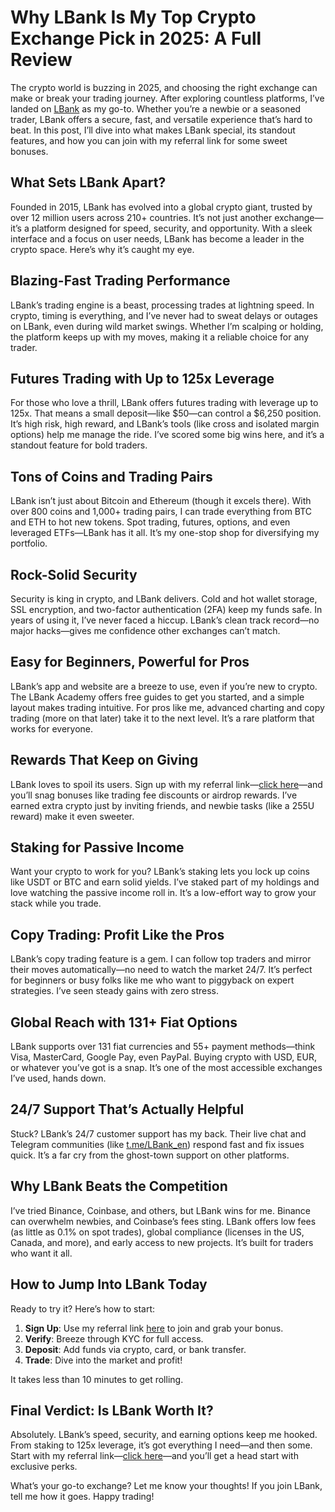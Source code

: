 # Why LBank Is My Top Crypto Exchange Pick in 2025: A Full Review

The crypto world is buzzing in 2025, and choosing the right exchange can make or break your trading journey. After exploring countless platforms, I’ve landed on [LBank](https://www.lbank.com/en-US/login/?icode=4MMDD) as my go-to. Whether you’re a newbie or a seasoned trader, LBank offers a secure, fast, and versatile experience that’s hard to beat. In this post, I’ll dive into what makes LBank special, its standout features, and how you can join with my referral link for some sweet bonuses.

## What Sets LBank Apart?

Founded in 2015, LBank has evolved into a global crypto giant, trusted by over 12 million users across 210+ countries. It’s not just another exchange—it’s a platform designed for speed, security, and opportunity. With a sleek interface and a focus on user needs, LBank has become a leader in the crypto space. Here’s why it’s caught my eye.

## Blazing-Fast Trading Performance

LBank’s trading engine is a beast, processing trades at lightning speed. In crypto, timing is everything, and I’ve never had to sweat delays or outages on LBank, even during wild market swings. Whether I’m scalping or holding, the platform keeps up with my moves, making it a reliable choice for any trader.

## Futures Trading with Up to 125x Leverage

For those who love a thrill, LBank offers futures trading with leverage up to 125x. That means a small deposit—like $50—can control a $6,250 position. It’s high risk, high reward, and LBank’s tools (like cross and isolated margin options) help me manage the ride. I’ve scored some big wins here, and it’s a standout feature for bold traders.

## Tons of Coins and Trading Pairs

LBank isn’t just about Bitcoin and Ethereum (though it excels there). With over 800 coins and 1,000+ trading pairs, I can trade everything from BTC and ETH to hot new tokens. Spot trading, futures, options, and even leveraged ETFs—LBank has it all. It’s my one-stop shop for diversifying my portfolio.

## Rock-Solid Security

Security is king in crypto, and LBank delivers. Cold and hot wallet storage, SSL encryption, and two-factor authentication (2FA) keep my funds safe. In years of using it, I’ve never faced a hiccup. LBank’s clean track record—no major hacks—gives me confidence other exchanges can’t match.

## Easy for Beginners, Powerful for Pros

LBank’s app and website are a breeze to use, even if you’re new to crypto. The LBank Academy offers free guides to get you started, and a simple layout makes trading intuitive. For pros like me, advanced charting and copy trading (more on that later) take it to the next level. It’s a rare platform that works for everyone.

## Rewards That Keep on Giving

LBank loves to spoil its users. Sign up with my referral link—[click here](https://www.lbank.com/en-US/login/?icode=4MMDD)—and you’ll snag bonuses like trading fee discounts or airdrop rewards. I’ve earned extra crypto just by inviting friends, and newbie tasks (like a 255U reward) make it even sweeter.

## Staking for Passive Income

Want your crypto to work for you? LBank’s staking lets you lock up coins like USDT or BTC and earn solid yields. I’ve staked part of my holdings and love watching the passive income roll in. It’s a low-effort way to grow your stack while you trade.

## Copy Trading: Profit Like the Pros

LBank’s copy trading feature is a gem. I can follow top traders and mirror their moves automatically—no need to watch the market 24/7. It’s perfect for beginners or busy folks like me who want to piggyback on expert strategies. I’ve seen steady gains with zero stress.

## Global Reach with 131+ Fiat Options

LBank supports over 131 fiat currencies and 55+ payment methods—think Visa, MasterCard, Google Pay, even PayPal. Buying crypto with USD, EUR, or whatever you’ve got is a snap. It’s one of the most accessible exchanges I’ve used, hands down.

## 24/7 Support That’s Actually Helpful

Stuck? LBank’s 24/7 customer support has my back. Their live chat and Telegram communities (like [t.me/LBank_en](https://t.me/LBank_en)) respond fast and fix issues quick. It’s a far cry from the ghost-town support on other platforms.

## Why LBank Beats the Competition

I’ve tried Binance, Coinbase, and others, but LBank wins for me. Binance can overwhelm newbies, and Coinbase’s fees sting. LBank offers low fees (as little as 0.1% on spot trades), global compliance (licenses in the US, Canada, and more), and early access to new projects. It’s built for traders who want it all.

## How to Jump Into LBank Today

Ready to try it? Here’s how to start:

1. **Sign Up**: Use my referral link [here](https://www.lbank.com/en-US/login/?icode=4MMDD) to join and grab your bonus.
2. **Verify**: Breeze through KYC for full access.
3. **Deposit**: Add funds via crypto, card, or bank transfer.
4. **Trade**: Dive into the market and profit!

It takes less than 10 minutes to get rolling.

## Final Verdict: Is LBank Worth It?

Absolutely. LBank’s speed, security, and earning options keep me hooked. From staking to 125x leverage, it’s got everything I need—and then some. Start with my referral link—[click here](https://www.lbank.com/en-US/login/?icode=4MMDD)—and you’ll get a head start with exclusive perks.

What’s your go-to exchange? Let me know your thoughts! If you join LBank, tell me how it goes. Happy trading!
